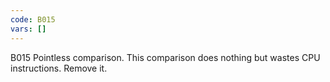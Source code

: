 ```yaml
---
code: B015
vars: []
---
```


B015 Pointless comparison. This comparison does nothing but wastes CPU instructions. Remove it.